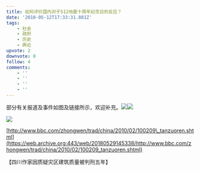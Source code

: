 ```yaml
---
title: 如何评价国内对于512地震十周年纪念日的反应？
date: '2018-05-12T17:33:31.881Z'
tags:
    - 社会
    - 政府
    - 历史
    - 舆论
upvote: 2
downvote: 0
follow: 4
comments:
    - ''
    - ''
    - ''
    - ''
---
```


部分有关报道及事件如图及链接所示，欢迎补充。![](https://web.archive.org:443/web/20180529145338im_/https://pincimg.com/posts/80921/e4756b0a759e10ea5590c6723473c595.jpg)![](https://web.archive.org:443/web/20180529145338im_/https://pincimg.com/posts/80921/9a7ad2854a0335beb36f7e47f14fa404.jpg)

![](https://web.archive.org:443/web/20180529145338im_/https://pincimg.com/posts/80921/dd491b2a65378184bc887dee7531a8b4.jpg)  

[http://www.bbc.com/zhongwen/trad/china/2010/02/100209\_tanzuoren.shtml](https://web.archive.org:443/web/20180529145338/http://www.bbc.com/zhongwen/trad/china/2010/02/100209_tanzuoren.shtml)

【四川作家因质疑灾区建筑质量被判刑五年】
